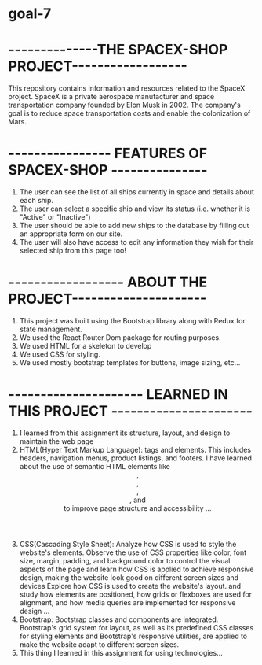 # goal-7

# --------------THE SPACEX-SHOP PROJECT------------------

This repository contains information and resources related to the SpaceX project. SpaceX is a private aerospace manufacturer and space transportation company founded by Elon Musk in 2002. The company's goal is to reduce space transportation costs and enable the colonization of Mars.

# ---------------- FEATURES OF SPACEX-SHOP ---------------

1. The user can see the list of all ships currently in space and details about each ship.
2. The user can select a specific ship and view its status (i.e. whether it is "Active" or "Inactive")
3. The user should be able to add new ships to the database by filling out an appropriate form on our site.
4. The user will also have access to edit any information they wish for their selected ship from this page too!

# ------------------ ABOUT THE PROJECT---------------------

1. This project was built using the Bootstrap library along with Redux for state management.
2. We used the React Router Dom package for routing purposes.
3. We used HTML for a skeleton to develop
4. We used CSS for styling.
5. We used mostly bootstrap templates for buttons, image sizing, etc...

# --------------------- LEARNED IN THIS PROJECT ----------------------

1. I learned from this assignment its structure, layout, and design to maintain the web page
2. HTML(Hyper Text Markup Language): tags and elements. This includes headers, navigation menus, product listings, and footers. I have learned about the use of semantic HTML elements like <header>, <nav>, <section>, <article>, and <footer> to improve page structure and accessibility ...
3. CSS(Cascading Style Sheet): Analyze how CSS is used to style the website's elements. Observe the use of CSS properties like color, font size, margin, padding, and background color to control the visual aspects of the page and learn how CSS is applied to achieve responsive design, making the website look good on different screen sizes and devices Explore how CSS is used to create the website's layout. and study how elements are positioned, how grids or flexboxes are used for alignment, and how media queries are implemented for responsive design ...
4. Bootstrap: Bootstrap classes and components are integrated. Bootstrap's grid system for layout, as well as its predefined CSS classes for styling elements and Bootstrap's responsive utilities, are applied to make the website adapt to different screen sizes.
5. This thing I learned in this assignment for using technologies...
